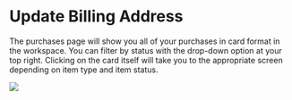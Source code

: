 # Update Billing Address

The purchases page will show you all of your purchases in card format in the workspace. You can filter by status with the drop-down option at your top right. Clicking on the card itself will take you to the appropriate screen depending on item type and item status.

<a href="../../../images/settings-billing-purchases-lg.jpg" target="_blank"><img src="../../../images/settings-billing-purchases.jpg" style="margin: auto; display: block"></a>

